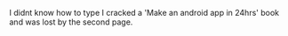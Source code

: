 I didnt know how to type
I cracked a 'Make an android app in 24hrs' book and was lost by the second page.
